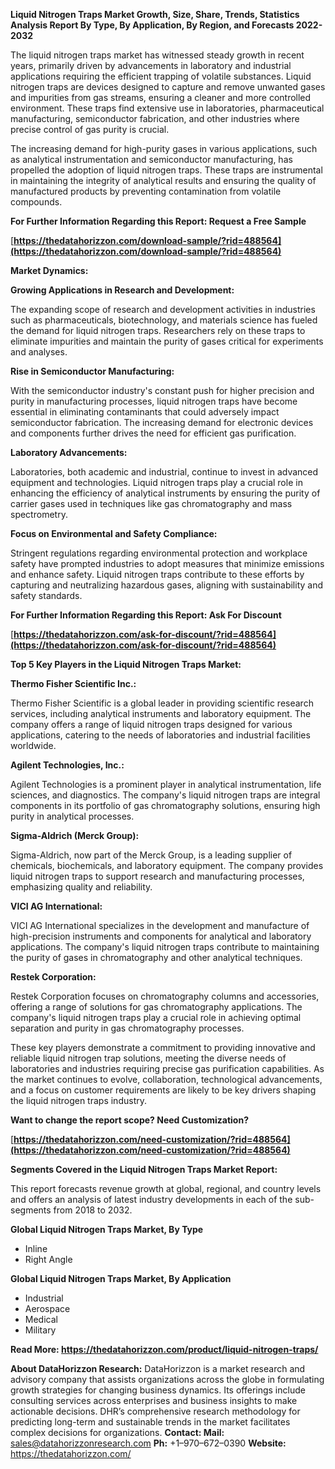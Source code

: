 ﻿**Liquid Nitrogen Traps Market Growth, Size, Share, Trends, Statistics Analysis Report By Type, By Application, By Region, and Forecasts 2022-2032**

The liquid nitrogen traps market has witnessed steady growth in recent years, primarily driven by advancements in laboratory and industrial applications requiring the efficient trapping of volatile substances. Liquid nitrogen traps are devices designed to capture and remove unwanted gases and impurities from gas streams, ensuring a cleaner and more controlled environment. These traps find extensive use in laboratories, pharmaceutical manufacturing, semiconductor fabrication, and other industries where precise control of gas purity is crucial.

The increasing demand for high-purity gases in various applications, such as analytical instrumentation and semiconductor manufacturing, has propelled the adoption of liquid nitrogen traps. These traps are instrumental in maintaining the integrity of analytical results and ensuring the quality of manufactured products by preventing contamination from volatile compounds.

**For Further Information Regarding this Report: Request a Free Sample**

[**https://thedatahorizzon.com/download-sample/?rid=488564](https://thedatahorizzon.com/download-sample/?rid=488564)** 

**Market Dynamics:**

**Growing Applications in Research and Development:**

The expanding scope of research and development activities in industries such as pharmaceuticals, biotechnology, and materials science has fueled the demand for liquid nitrogen traps. Researchers rely on these traps to eliminate impurities and maintain the purity of gases critical for experiments and analyses.

**Rise in Semiconductor Manufacturing:**

With the semiconductor industry's constant push for higher precision and purity in manufacturing processes, liquid nitrogen traps have become essential in eliminating contaminants that could adversely impact semiconductor fabrication. The increasing demand for electronic devices and components further drives the need for efficient gas purification.

**Laboratory Advancements:**

Laboratories, both academic and industrial, continue to invest in advanced equipment and technologies. Liquid nitrogen traps play a crucial role in enhancing the efficiency of analytical instruments by ensuring the purity of carrier gases used in techniques like gas chromatography and mass spectrometry.

**Focus on Environmental and Safety Compliance:**

Stringent regulations regarding environmental protection and workplace safety have prompted industries to adopt measures that minimize emissions and enhance safety. Liquid nitrogen traps contribute to these efforts by capturing and neutralizing hazardous gases, aligning with sustainability and safety standards.

**For Further Information Regarding this Report: Ask For Discount**

[**https://thedatahorizzon.com/ask-for-discount/?rid=488564](https://thedatahorizzon.com/ask-for-discount/?rid=488564)** 

**Top 5 Key Players in the Liquid Nitrogen Traps Market:**

**Thermo Fisher Scientific Inc.:**

Thermo Fisher Scientific is a global leader in providing scientific research services, including analytical instruments and laboratory equipment. The company offers a range of liquid nitrogen traps designed for various applications, catering to the needs of laboratories and industrial facilities worldwide.

**Agilent Technologies, Inc.:**

Agilent Technologies is a prominent player in analytical instrumentation, life sciences, and diagnostics. The company's liquid nitrogen traps are integral components in its portfolio of gas chromatography solutions, ensuring high purity in analytical processes.

**Sigma-Aldrich (Merck Group):**

Sigma-Aldrich, now part of the Merck Group, is a leading supplier of chemicals, biochemicals, and laboratory equipment. The company provides liquid nitrogen traps to support research and manufacturing processes, emphasizing quality and reliability.

**VICI AG International:**

VICI AG International specializes in the development and manufacture of high-precision instruments and components for analytical and laboratory applications. The company's liquid nitrogen traps contribute to maintaining the purity of gases in chromatography and other analytical techniques.

**Restek Corporation:**

Restek Corporation focuses on chromatography columns and accessories, offering a range of solutions for gas chromatography applications. The company's liquid nitrogen traps play a crucial role in achieving optimal separation and purity in gas chromatography processes.

These key players demonstrate a commitment to providing innovative and reliable liquid nitrogen trap solutions, meeting the diverse needs of laboratories and industries requiring precise gas purification capabilities. As the market continues to evolve, collaboration, technological advancements, and a focus on customer requirements are likely to be key drivers shaping the liquid nitrogen traps industry.

**Want to change the report scope? Need Customization?**

[**https://thedatahorizzon.com/need-customization/?rid=488564](https://thedatahorizzon.com/need-customization/?rid=488564)** 

**Segments Covered in the Liquid Nitrogen Traps Market Report:**

This report forecasts revenue growth at global, regional, and country levels and offers an analysis of latest industry developments in each of the sub-segments from 2018 to 2032.

**Global Liquid Nitrogen Traps Market, By Type**

- Inline
- Right Angle

**Global Liquid Nitrogen Traps Market, By Application**

- Industrial
- Aerospace
- Medical
- Military

**Read More: <https://thedatahorizzon.com/product/liquid-nitrogen-traps/>** 

**About DataHorizzon Research:**DataHorizzon is a market research and advisory company that assists organizations across the globe in formulating growth strategies for changing business dynamics. Its offerings include consulting services across enterprises and business insights to make actionable decisions. DHR’s comprehensive research methodology for predicting long-term and sustainable trends in the market facilitates complex decisions for organizations.**Contact:Mail:** sales@datahorizzonresearch.com**Ph:** +1–970–672–0390**Website:** https://thedatahorizzon.com/

